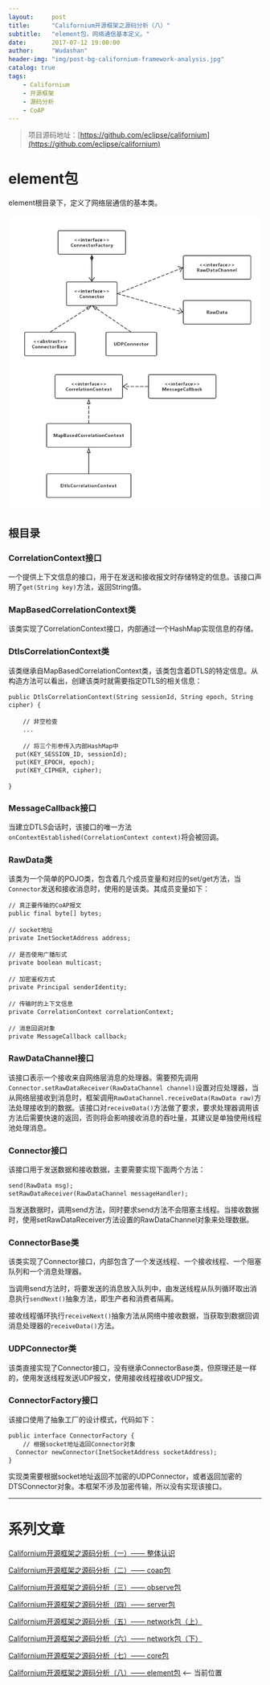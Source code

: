 ```yaml
---
layout:     post
title:      "Californium开源框架之源码分析（八）"
subtitle:   "element包，网络通信基本定义。"
date:       2017-07-12 19:00:00
author:     "Wudashan"
header-img: "img/post-bg-californium-framework-analysis.jpg"
catalog: true
tags:
    - Californium
    - 开源框架
    - 源码分析
    - CoAP
---
```


> 项目源码地址：[https://github.com/eclipse/californium](https://github.com/eclipse/californium)

# element包

element根目录下，定义了网络层通信的基本类。

![](https://raw.githubusercontent.com/wudashan/blog-picture/master/californium-framework-analysis-08/elements%E5%8C%85.png)

## 根目录

### CorrelationContext接口

一个提供上下文信息的接口，用于在发送和接收报文时存储特定的信息。该接口声明了`get(String key)`方法，返回String值。

### MapBasedCorrelationContext类

该类实现了CorrelationContext接口，内部通过一个HashMap实现信息的存储。

### DtlsCorrelationContext类

该类继承自MapBasedCorrelationContext类，该类包含着DTLS的特定信息。从构造方法可以看出，创建该类时就需要指定DTLS的相关信息：

```
public DtlsCorrelationContext(String sessionId, String epoch, String cipher) {

    // 非空检查
    ...

    // 将三个形参传入内部HashMap中
  put(KEY_SESSION_ID, sessionId);
  put(KEY_EPOCH, epoch);
  put(KEY_CIPHER, cipher);

}
```

### MessageCallback接口

当建立DTLS会话时，该接口的唯一方法`onContextEstablished(CorrelationContext context)`将会被回调。

### RawData类

该类为一个简单的POJO类，包含着几个成员变量和对应的set/get方法，当`Connector`发送和接收消息时，使用的是该类。其成员变量如下：

```
// 真正要传输的CoAP报文
public final byte[] bytes;

// socket地址
private InetSocketAddress address;

// 是否使用广播形式
private boolean multicast;

// 加密鉴权方式
private Principal senderIdentity;

// 传输时的上下文信息
private CorrelationContext correlationContext;

// 消息回调对象
private MessageCallback callback;
```

### RawDataChannel接口

该接口表示一个接收来自网络层消息的处理器。需要预先调用`Connector.setRawDataReceiver(RawDataChannel channel)`设置对应处理器，当从网络层接收到消息时，框架调用`RawDataChannel.receiveData(RawData raw)`方法处理接收到的数据。该接口对`receiveData()`方法做了要求，要求处理器调用该方法后需要快速的返回，否则将会影响接收消息的吞吐量，其建议是单独使用线程池处理消息。

### Connector接口

该接口用于发送数据和接收数据，主要需要实现下面两个方法：

```
send(RawData msg);
setRawDataReceiver(RawDataChannel messageHandler);
```

当发送数据时，调用send方法，同时要求send方法不会阻塞主线程。当接收数据时，使用setRawDataReceiver方法设置的RawDataChannel对象来处理数据。

### ConnectorBase类

该类实现了Connector接口，内部包含了一个发送线程、一个接收线程、一个阻塞队列和一个消息处理器。

当调用send方法时，将要发送的消息放入队列中，由发送线程从队列循环取出消息执行`sendNext()`抽象方法，即生产者和消费者隔离。

接收线程循环执行`receiveNext()`抽象方法从网络中接收数据，当获取到数据回调消息处理器的`receiveData()`方法。

### UDPConnector类

该类直接实现了Connector接口，没有继承ConnectorBase类，但原理还是一样的，使用发送线程发送UDP报文，使用接收线程接收UDP报文。

### ConnectorFactory接口

该接口使用了抽象工厂的设计模式，代码如下：

```
public interface ConnectorFactory {
    // 根据socket地址返回Connector对象
  Connector newConnector(InetSocketAddress socketAddress);
}
```

实现类需要根据socket地址返回不加密的UDPConnector，或者返回加密的DTSConnector对象。本框架不涉及加密传输，所以没有实现该接口。

---

# 系列文章

[Californium开源框架之源码分析（一）—— 整体认识](http://wudashan.cn/2017/05/21/Californium-Framework-Analysis-01/) 

[Californium开源框架之源码分析（二）—— coap包](http://wudashan.cn/2017/06/01/Californium-Framework-Analysis-02/) 

[Californium开源框架之源码分析（三）—— observe包](http://wudashan.cn/2017/06/05/Californium-Framework-Analysis-03/) 

[Californium开源框架之源码分析（四）—— server包](http://wudashan.cn/2017/06/16/Californium-Framework-Analysis-04/) 

[Californium开源框架之源码分析（五）—— network包（上）](http://wudashan.cn/2017/07/02/Californium-Framework-Analysis-05/) 

[Californium开源框架之源码分析（六）—— network包（下）](http://wudashan.cn/2017/07/07/Californium-Framework-Analysis-06/) 

[Californium开源框架之源码分析（七）—— core包](http://wudashan.cn/2017/07/09/Californium-Framework-Analysis-07/) 

[Californium开源框架之源码分析（八）—— element包](http://wudashan.cn/2017/07/12/Californium-Framework-Analysis-08/) <-- 当前位置